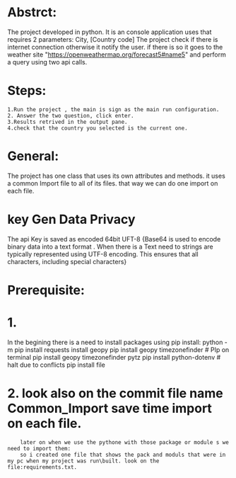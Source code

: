 # Abstrct:
The project developed in python. It is an console application uses that requires 2 parameters: City, [Country code]
The project check if there is internet connection otherwise it notify the user. if there is so it goes to the weather site "https://openweathermap.org/forecast5#name5" and perform a query using two api calls.

# Steps:
    1.Run the project , the main is sign as the main run configuration.
    2. Answer the two question, click enter.
    3.Results retrived in the output pane.
    4.check that the country you selected is the current one.
# General:    
The project has one class that uses its own attributes and methods. it uses a common Import file to all of its files. that way we can do one import on each file.

# key Gen Data Privacy 
The api Key is saved as encoded 64bit UFT-8 {Base64 is used to encode binary data into a text format . When there is a Text need to strings are typically represented using UTF-8 encoding. This ensures that all characters, including special characters}

# Prerequisite:
# 1.
   In the begining there is a need to install packages using pip install: 
      python -m pip install requests
     install geopy
     pip install geopy timezonefinder # PIp on terminal
     pip install geopy timezonefinder pytz
     pip install python-dotenv # halt due to conflicts
     pip install file

# 2.   look also on the commit file name Common_Import save time import on each file.
        later on when we use the pythone with those package or module s we need to import them:
        so i created one file that shows the pack and moduls that were in my pc when my project was run\built. look on the file:requirements.txt.
